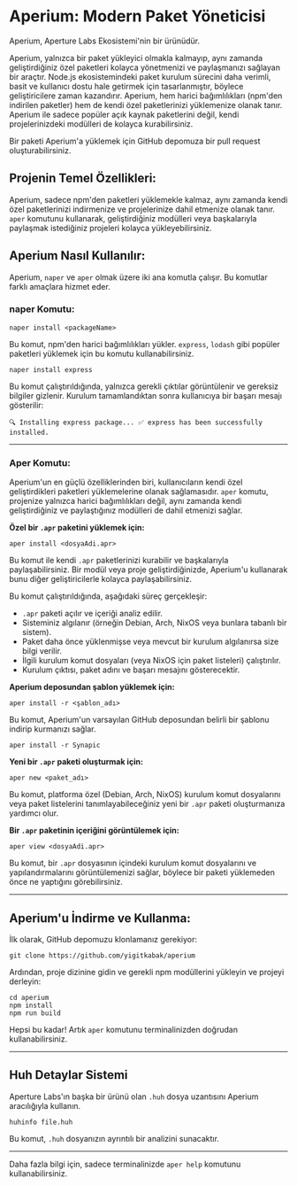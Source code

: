 # Aperium: Modern Paket Yöneticisi

Aperium, Aperture Labs Ekosistemi'nin bir ürünüdür.

Aperium, yalnızca bir paket yükleyici olmakla kalmayıp, aynı zamanda geliştirdiğiniz özel paketleri kolayca yönetmenizi ve paylaşmanızı sağlayan bir araçtır. Node.js ekosistemindeki paket kurulum sürecini daha verimli, basit ve kullanıcı dostu hale getirmek için tasarlanmıştır, böylece geliştiricilere zaman kazandırır. Aperium, hem harici bağımlılıkları (npm'den indirilen paketler) hem de kendi özel paketlerinizi yüklemenize olanak tanır. Aperium ile sadece popüler açık kaynak paketlerini değil, kendi projelerinizdeki modülleri de kolayca kurabilirsiniz.

Bir paketi Aperium'a yüklemek için GitHub depomuza bir pull request oluşturabilirsiniz.

## Projenin Temel Özellikleri:

Aperium, sadece npm'den paketleri yüklemekle kalmaz, aynı zamanda kendi özel paketlerinizi indirmenize ve projelerinize dahil etmenize olanak tanır. `aper` komutunu kullanarak, geliştirdiğiniz modülleri veya başkalarıyla paylaşmak istediğiniz projeleri kolayca yükleyebilirsiniz.

## Aperium Nasıl Kullanılır:

Aperium, `naper` ve `aper` olmak üzere iki ana komutla çalışır. Bu komutlar farklı amaçlara hizmet eder.

### naper Komutu:
```
naper install <packageName>
```
Bu komut, npm'den harici bağımlılıkları yükler. `express`, `lodash` gibi popüler paketleri yüklemek için bu komutu kullanabilirsiniz.
```
naper install express
```
Bu komut çalıştırıldığında, yalnızca gerekli çıktılar görüntülenir ve gereksiz bilgiler gizlenir. Kurulum tamamlandıktan sonra kullanıcıya bir başarı mesajı gösterilir:
```
🔍 Installing express package... ✅ express has been successfully installed.
```

---

### Aper Komutu:

Aperium'un en güçlü özelliklerinden biri, kullanıcıların kendi özel geliştirdikleri paketleri yüklemelerine olanak sağlamasıdır. `aper` komutu, projenize yalnızca harici bağımlılıkları değil, aynı zamanda kendi geliştirdiğiniz ve paylaştığınız modülleri de dahil etmenizi sağlar.

**Özel bir `.apr` paketini yüklemek için:**
```
aper install <dosyaAdi.apr>
```
Bu komut ile kendi `.apr` paketlerinizi kurabilir ve başkalarıyla paylaşabilirsiniz. Bir modül veya proje geliştirdiğinizde, Aperium'u kullanarak bunu diğer geliştiricilerle kolayca paylaşabilirsiniz.

Bu komut çalıştırıldığında, aşağıdaki süreç gerçekleşir:

* `.apr` paketi açılır ve içeriği analiz edilir.
* Sisteminiz algılanır (örneğin Debian, Arch, NixOS veya bunlara tabanlı bir sistem).
* Paket daha önce yüklenmişse veya mevcut bir kurulum algılanırsa size bilgi verilir.
* İlgili kurulum komut dosyaları (veya NixOS için paket listeleri) çalıştırılır.
* Kurulum çıktısı, paket adını ve başarı mesajını gösterecektir.

**Aperium deposundan şablon yüklemek için:**
```
aper install -r <şablon_adı>
```
Bu komut, Aperium'un varsayılan GitHub deposundan belirli bir şablonu indirip kurmanızı sağlar.
```
aper install -r Synapic
```

**Yeni bir `.apr` paketi oluşturmak için:**
```
aper new <paket_adı>
```
Bu komut, platforma özel (Debian, Arch, NixOS) kurulum komut dosyalarını veya paket listelerini tanımlayabileceğiniz yeni bir `.apr` paketi oluşturmanıza yardımcı olur.

**Bir `.apr` paketinin içeriğini görüntülemek için:**
```
aper view <dosyaAdi.apr>
```
Bu komut, bir `.apr` dosyasının içindeki kurulum komut dosyalarını ve yapılandırmalarını görüntülemenizi sağlar, böylece bir paketi yüklemeden önce ne yaptığını görebilirsiniz.

---

## Aperium'u İndirme ve Kullanma:

İlk olarak, GitHub depomuzu klonlamanız gerekiyor:
```
git clone https://github.com/yigitkabak/aperium
```
Ardından, proje dizinine gidin ve gerekli npm modüllerini yükleyin ve projeyi derleyin:
```
cd aperium
npm install
npm run build
```

Hepsi bu kadar! Artık `aper` komutunu terminalinizden doğrudan kullanabilirsiniz.

---

## Huh Detaylar Sistemi

Aperture Labs'ın başka bir ürünü olan `.huh` dosya uzantısını Aperium aracılığıyla kullanın.

```
huhinfo file.huh
```
Bu komut, `.huh` dosyanızın ayrıntılı bir analizini sunacaktır.

---

Daha fazla bilgi için, sadece terminalinizde `aper help` komutunu kullanabilirsiniz.
